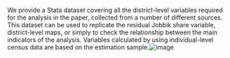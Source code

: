 We provide a Stata dataset covering all the district-level variables required for the analysis in the paper, collected from a number of different sources. This dataset can be used to replicate the residual Jobbik share variable, district-level maps, or simply to check the relationship between the main indicators of the analysis. Variables calculated by using individual-level census data are based on the estimation sample.![image](https://github.com/user-attachments/assets/31ffdc6c-6b82-4df8-bdd6-b6de94cd1d73)
